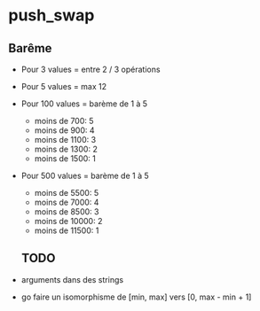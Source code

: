 # push_swap

## Barême
- Pour 3 values = entre 2 / 3 opérations
- Pour 5 values = max 12
- Pour 100 values = barème de 1 à 5
  - moins de 700: 5
  - moins de 900: 4
  - moins de 1100: 3
  - moins de 1300: 2
  - moins de 1500: 1 
- Pour 500 values = barème de 1 à 5
  - moins de 5500: 5
  - moins de 7000: 4
  - moins de 8500: 3
  - moins de 10000: 2
  - moins de 11500: 1

  ## TODO
- arguments dans des strings
- go faire un isomorphisme de [min, max] vers [0, max - min + 1]
